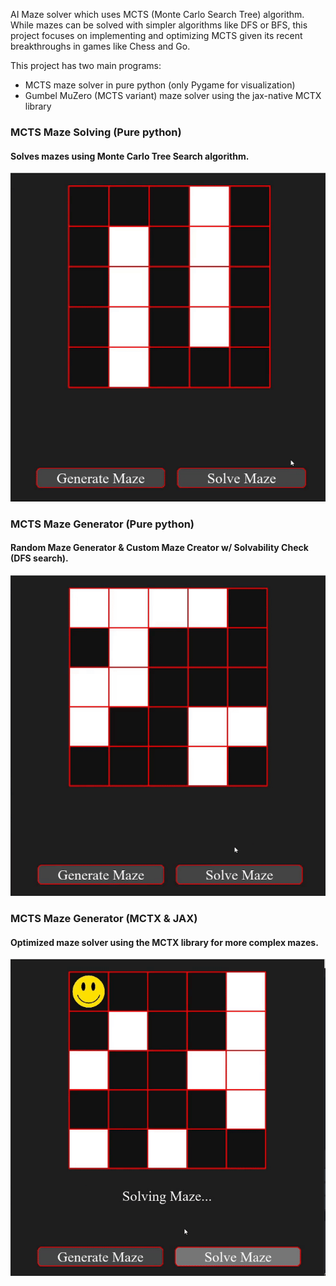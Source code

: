AI Maze solver which uses MCTS (Monte Carlo Search Tree) algorithm. While mazes can be solved with simpler algorithms like DFS or BFS, this project focuses on implementing and optimizing MCTS given its recent breakthroughs in games like Chess and Go.

This project has two main programs:
- MCTS maze solver in pure python (only Pygame for visualization)
- Gumbel MuZero (MCTS variant) maze solver using the jax-native MCTX library 


### MCTS Maze Solving (Pure python)
#### Solves mazes using Monte Carlo Tree Search algorithm.  

![MazeSolving](./RegularMazeSolving.gif)

### MCTS Maze Generator (Pure python)
#### Random Maze Generator & Custom Maze Creator w/ Solvability Check (DFS search). 

![MazeGenerator](./MazeGenerator.gif)

### MCTS Maze Generator (MCTX & JAX)
#### Optimized maze solver using the MCTX library for more complex mazes.

![MCTXMazeSolving](./MCTXVersion.gif)


